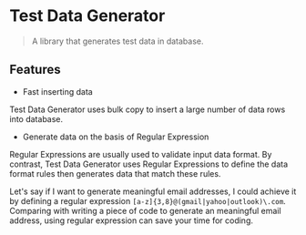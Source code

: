 # Test Data Generator
> A library that generates test data in database.

## Features
* Fast inserting data

Test Data Generator uses bulk copy to insert a large number of data rows into database.

* Generate data on the basis of Regular Expression

Regular Expressions are usually used to validate input data format. By contrast, Test Data Generator uses Regular Expressions to define the data format rules then generates data that match these rules.

Let's say if I want to generate meaningful email addresses, I could achieve it by defining a regular expression `[a-z]{3,8}@(gmail|yahoo|outlook)\.com`. Comparing with writing a piece of code to generate an meaningful email address, using regular expression can save your time for coding.
